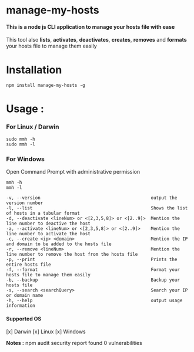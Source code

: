 
# manage-my-hosts

#### This is a node js CLI application to manage your hosts file with ease

 This tool also **lists**, **activates**, **deactivates**, **creates**, **removes** and **formats** your hosts file to manage them easily

# Installation

```
npm install manage-my-hosts -g
```

# Usage :
### For Linux / Darwin
```
sudo mmh -h
sudo mmh -l
```
### For Windows
Open Command Prompt with administrative permission
```
mmh -h
mmh -l
```

```
-v, --version                                          output the version number
-l, --list                                             Shows the list of hosts in a tabular format
-d, --deactivate <lineNum> or <[2,3,5,8]> or <[2..9]>  Mention the line number to deactive the host
-a, --activate <lineNum> or <[2,3,5,8]> or <[2..9]>    Mention the line number to activate the host
-c, --create <ip> <domain>                             Mention the IP and domain to be added to the hosts file
-r, --remove <lineNum>                                 Mention the line number to remove the host from the hosts file
-p, --print                                            Prints the entire hosts file
-f, --format                                           Format your hosts file to manage them easily
-b, --backup                                           Backup your hosts file
-s, --search <searchQuery>                             Search your IP or domain name
-h, --help                                             output usage information
```

#### Supported OS
  [x] Darwin
  [x] Linux
  [x] Windows

**Notes :**
npm audit security report
found 0 vulnerabilities